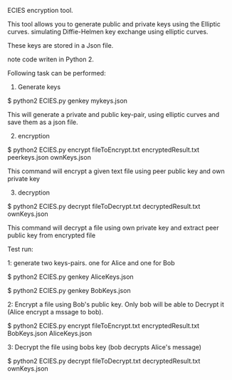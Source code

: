 ECIES encryption tool.

This tool allows you to generate public and private keys using the Elliptic curves.
simulating Diffie-Helmen key exchange using elliptic curves.

These keys are stored in a Json file.

note code writen in Python 2.

Following task can be performed:

1) Generate keys

$ python2 ECIES.py genkey mykeys.json

This will generate a private and public key-pair, using elliptic curves and save them as a json file.

2) encryption

$ python2 ECIES.py encrypt fileToEncrypt.txt  encryptedResult.txt peerkeys.json ownKeys.json

This command will encrypt a given text file using peer public key and own private key 

3) decryption

$ python2 ECIES.py decrypt fileToDecrypt.txt  decryptedResult.txt ownKeys.json

This command will decrypt a file using own private key and extract peer public key from encrypted file


Test run: 

1: generate two keys-pairs. one for Alice and one for Bob

$ python2 ECIES.py genkey AliceKeys.json

$ python2 ECIES.py genkey BobKeys.json

2: Encrypt a file using Bob's public key. Only bob will be able to Decrypt it (Alice encrypt a mssage to bob).

$ python2 ECIES.py encrypt fileToEncrypt.txt  encryptedResult.txt BobKeys.json AliceKeys.json


3: Decrypt the file using bobs key (bob decrypts Alice's message)

$ python2 ECIES.py decrypt fileToDecrypt.txt  decryptedResult.txt ownKeys.json





